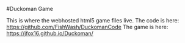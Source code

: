 #Duckoman Game

This is where the webhosted html5 game files live.
The code is here: https://github.com/FishWash/DuckomanCode
The game is here: https://jfox16.github.io/Duckoman/
